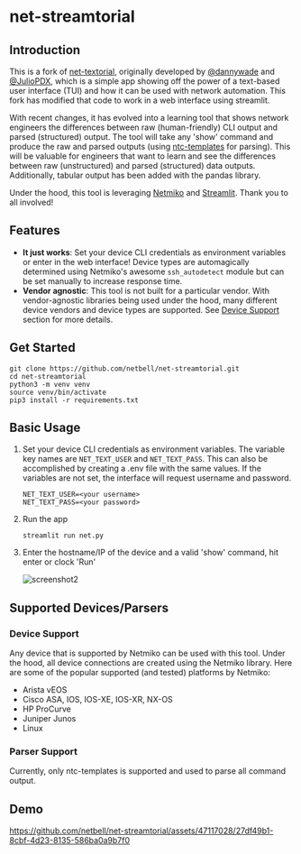 # net-streamtorial

## Introduction
This is a fork of [net-textorial](https://github.com/dannywade/net-textorial), originally developed by [@dannywade](https://github.com/dannywade) and [@JulioPDX](https://github.com/JulioPDX), which is a simple app showing off the power of a text-based user interface (TUI) and how it can be used with network automation. This fork has modified that code to work in a web interface using streamlit. 

With recent changes, it has evolved into a learning tool that shows network engineers the differences between raw (human-friendly) CLI output and parsed (structured) output. The tool will take any 'show' command and produce the raw and parsed outputs (using [ntc-templates](https://github.com/networktocode/ntc-templates) for parsing). This will be valuable for engineers that want to learn and see the differences between raw (unstructured) and parsed (structured) data outputs. Additionally, tabular output has been added with the pandas library. 

Under the hood, this tool is leveraging [Netmiko](https://github.com/ktbyers/netmiko) and [Streamlit](hhttps://streamlit.io/). Thank you to all involved!


## Features
- **It just works**: Set your device CLI credentials as environment variables or enter in the web interface! Device types are automagically determined using Netmiko's awesome `ssh_autodetect` module but can be set manually to increase response time.
- **Vendor agnostic**: This tool is not built for a particular vendor. With vendor-agnostic libraries being used under the hood, many different device vendors and device types are supported. See [Device Support](#device-support) section for more details.

## Get Started

```shell
git clone https://github.com/netbell/net-streamtorial.git
cd net-streamtorial
python3 -m venv venv
source venv/bin/activate
pip3 install -r requirements.txt
```

## Basic Usage

1. Set your device CLI credentials as environment variables. The variable key names are `NET_TEXT_USER` and `NET_TEXT_PASS`. This can also be accomplished by creating a .env file with the same values. If the variables are not set, the interface will request username and password. 

    ```shell
    NET_TEXT_USER=<your username>
    NET_TEXT_PASS=<your password>
    ```
2. Run the app

    ```shell
    streamlit run net.py
    ```
3. Enter the hostname/IP of the device and a valid 'show' command, hit enter or clock 'Run'

    ![screenshot2](https://github.com/netbell/net-streamtorial/assets/47117028/5a1bf32c-7627-432f-bf37-6623891a3b89)


## Supported Devices/Parsers

### Device Support

Any device that is supported by Netmiko can be used with this tool. Under the hood, all device connections are created using the Netmiko library. Here are some of the popular supported (and tested) platforms by Netmiko:
- Arista vEOS
- Cisco ASA, IOS, IOS-XE, IOS-XR, NX-OS
- HP ProCurve
- Juniper Junos
- Linux


### Parser Support

Currently, only ntc-templates is supported and used to parse all command output.


## Demo

https://github.com/netbell/net-streamtorial/assets/47117028/27df49b1-8cbf-4d23-8135-586ba0a9b7f0


